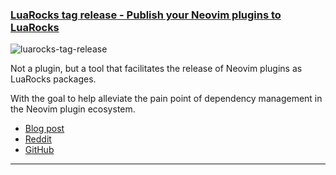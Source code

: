 <h3 id="luarocks-tag-release">
  <a href="#luarocks-tag-release">
    <span class="icon-text">
      <span class="icon">
        <i class="fa-solid fa-book"></i>
      </span>
    </span>
    <span>LuaRocks tag release - Publish your Neovim plugins to LuaRocks</span>
  </a>
</h3>

![luarocks-tag-release](https://user-images.githubusercontent.com/12857160/218193550-07dc639c-86ac-4370-8582-e4dbc42efe4b.png)


Not a plugin, but a tool that facilitates the release of Neovim plugins as LuaRocks packages.

With the goal to help alleviate the pain point of dependency management in the Neovim plugin ecosystem.

- [Blog post](https://mrcjkb.github.io/posts/2023-01-10-luarocks-tag-release.html)
- [Reddit](https://www.reddit.com/r/neovim/comments/10z1y07/introducing_luarockstagrelease_publish_your/)
- [GitHub](https://github.com/marketplace/actions/luarocks-tag-release)

---
